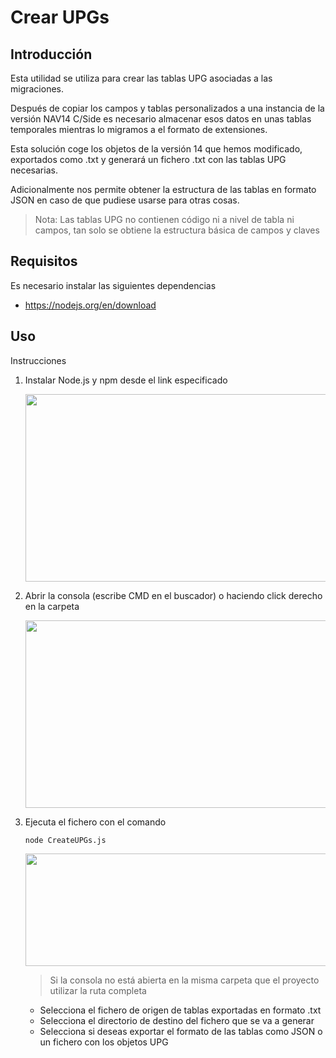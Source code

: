 # Crear UPGs

## Introducción

Esta utilidad se utiliza para crear las tablas UPG asociadas a las migraciones.

Después de copiar los campos y tablas personalizados a una instancia de la versión NAV14 C/Side es necesario almacenar esos datos en unas tablas temporales mientras lo migramos a el formato de extensiones.

Esta solución coge los objetos de la versión 14 que hemos modificado, exportados como .txt y generará un fichero .txt con las tablas UPG necesarias.

Adicionalmente nos permite obtener la estructura de las tablas en formato JSON en caso de que pudiese usarse para otras cosas.

> Nota: Las tablas UPG no contienen código ni a nivel de tabla ni campos, tan solo se obtiene la estructura básica de campos y claves

## Requisitos

Es necesario instalar las siguientes dependencias

- https://nodejs.org/en/download

## Uso

Instrucciones

1. Instalar Node.js y npm desde el link especificado
   
   <img src="https://github.com/Elopez-Lopez/CreateUPG/assets/107472068/3657a1a9-057c-4d85-b92a-1a5f923a7dfb" width="500" height="300">
   
3. Abrir la consola (escribe CMD en el buscador) o haciendo click derecho en la carpeta
   
   <img src="https://github.com/Elopez-Lopez/CreateUPG/assets/107472068/31121c1a-0ad0-4f00-bd69-a98863cd6d75" width="500" height="300">
   
5. Ejecuta el fichero con el comando 
   ```
   node CreateUPGs.js
   ```
   <img src="https://github.com/Elopez-Lopez/CreateUPG/assets/107472068/e2b4f336-1c98-45ef-a952-22fc290ccfb6" width="500" height="180">
   
   >Si la consola no está abierta en la misma carpeta que el proyecto utilizar la ruta completa
    - Selecciona el fichero de origen de tablas exportadas en formato .txt
    - Selecciona el directorio de destino del fichero que se va a generar
    - Selecciona si deseas exportar el formato de las tablas como JSON o un fichero con los objetos UPG

      
   


